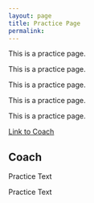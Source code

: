 ```yaml
---
layout: page
title: Practice Page
permalink: 
---
```


This is a practice page.

This is a practice page.

This is a practice page.

This is a practice page.

This is a practice page.

<a href="https://our2020view.ca/practicepage2#coach">Link to Coach</a>

<h2 id="coach">Coach</h2>


Practice Text

Practice Text
